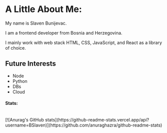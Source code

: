 # A Little About Me:

My name is Slaven Bunijevac.

I am a frontend developer from Bosnia and Herzegovina.

I mainly work with web stack HTML, CSS, JavaScript, and React as a library of choice.

## Future Interests
- Node
- Python
- DBs
- Cloud

#### Stats:
<br>
[![Anurag's GitHub stats](https://github-readme-stats.vercel.app/api?username=BSlaven)](https://github.com/anuraghazra/github-readme-stats)
